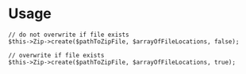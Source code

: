 # Usage

    // do not overwrite if file exists
    $this->Zip->create($pathToZipFile, $arrayOfFileLocations, false);

    // overwrite if file exists
    $this->Zip->create($pathToZipFile, $arrayOfFileLocations, true);